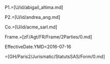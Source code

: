 P1.=[U/id/abigail_altima.md]

P2.=[U/id/andrea_ang.md]

Co.=[U/id/acme_sarl.md]

Frame.=[zF/Agt/FR/Frame/2Parties/0.md]  

EffectiveDate.YMD=2016-07-16

=[GH/Paris2/Jurismatic/StatutsSAS/Form/0.md]